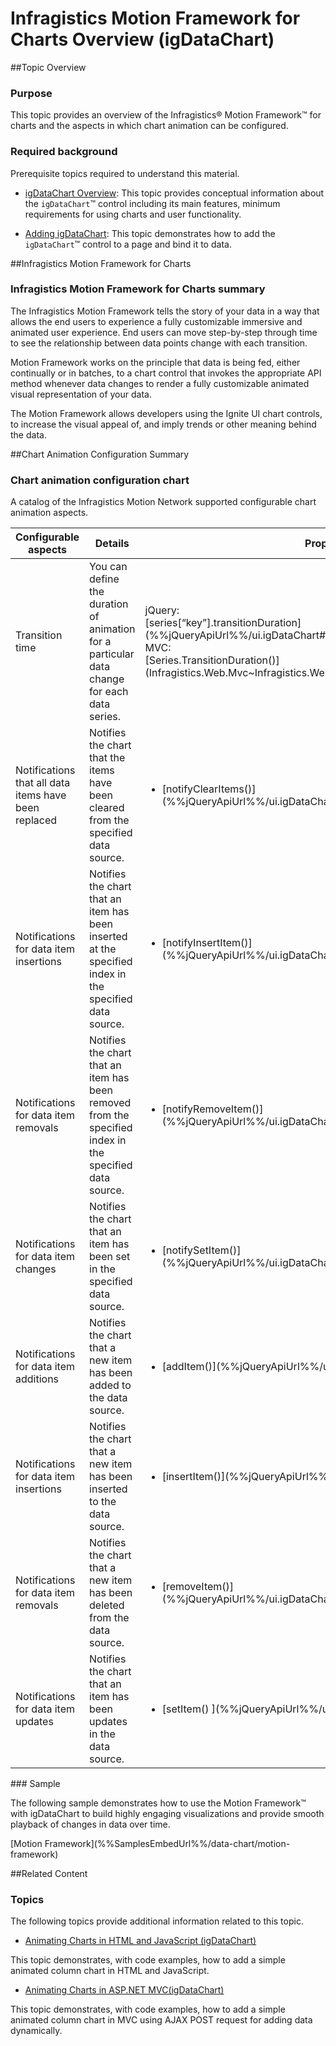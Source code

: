 ﻿<!--
|metadata|
{
    "fileName": "igdatachart-motion-framework",
    "controlName": "igDataChart",
    "tags": ["API","Charting"]
}
|metadata|
-->

# Infragistics Motion Framework for Charts Overview (igDataChart)



##Topic Overview


### Purpose

This topic provides an overview of the Infragistics® Motion Framework™ for charts and the aspects in which chart animation can be configured.

### Required background

Prerequisite topics required to understand this material.


-	[](igDataChart-Overview.html)[igDataChart Overview](igDataChart-Overview.html):  This topic provides conceptual information about the `igDataChart`™ control including its main features, minimum requirements for using charts and user functionality.

-	[](igDataChart-Adding.html)[Adding igDataChart](igDataChart-Adding.html):  This topic demonstrates how to add the `igDataChart`™ control to a page and bind it to data.





##Infragistics Motion Framework for Charts


### Infragistics Motion Framework for Charts summary

The Infragistics Motion Framework tells the story of your data in a way that allows the end users to experience a fully customizable immersive and animated user experience. End users can move step-by-step through time to see the relationship between data points change with each transition.

Motion Framework works on the principle that data is being fed, either continually or in batches, to a chart control that invokes the appropriate API method whenever data changes to render a fully customizable animated visual representation of your data.

The Motion Framework allows developers using the Ignite UI chart controls, to increase the visual appeal of, and imply trends or other meaning behind the data.



##Chart Animation Configuration Summary


### Chart animation configuration chart

A catalog of the Infragistics Motion Network supported configurable chart animation aspects.

<table class="table">
	<thead>
		<tr>
			<th>Configurable aspects</th>
			<th>Details</th>
			<th>Properties</th>
		</tr>
	</thead>
	<tbody>
		<tr>
			<td>Transition time</td>
			<td>You can define the duration of animation for a particular data change for each data series.</td>
			<td>jQuery:<br>[series[“key”].transitionDuration](%%jQueryApiUrl%%/ui.igDataChart#options:series[“key”].transitionDuration)<br>MVC:<br>[Series.TransitionDuration()](Infragistics.Web.Mvc~Infragistics.Web.Mvc.Series`3~TransitionDuration.html)</td>
		</tr>
		<tr>
			<td>Notifications that all data items have been replaced</td>
			<td>Notifies the chart that the items have been cleared from the specified data source.</td>
			<td><ul><li>[notifyClearItems()](%%jQueryApiUrl%%/ui.igDataChart#methods:notifyClearItems)</li></ul></td>
		</tr>
		<tr>
			<td>Notifications for data item insertions</td>
			<td>Notifies the chart that an item has been inserted at the specified index in the specified data source.</td>
			<td><ul><li>[notifyInsertItem()](%%jQueryApiUrl%%/ui.igDataChart#methods:notifyInsertItem)</li></ul></td>
		</tr>
		<tr>
			<td>Notifications for data item removals</td>
			<td>Notifies the chart that an item has been removed from the specified index in the specified data source.</td>
			<td><ul><li>[notifyRemoveItem()](%%jQueryApiUrl%%/ui.igDataChart#methods:notifyRemoveItem)</li></ul></td>
		</tr>
		<tr>
			<td>Notifications for data item changes</td>
			<td>Notifies the chart that an item has been set in the specified data source.</td>
			<td><ul><li> [notifySetItem()](%%jQueryApiUrl%%/ui.igDataChart#methods:notifySetItem)</li></ul></td>
		</tr>
		<tr>
			<td>Notifications for data item additions</td>
			<td>Notifies the chart that a new item has been added to the data source.</td>
			<td><ul><li>[addItem()](%%jQueryApiUrl%%/ui.igDataChart#methods:addItem)</li></ul></td>
		</tr>
		<tr>
			<td>Notifications for data item insertions</td>
			<td>Notifies the chart that a new item has been inserted to the data source.</td>
			<td><ul><li>[insertItem()](%%jQueryApiUrl%%/ui.igDataChart#methods:insertItem)</li></ul></td>
		</tr>
		<tr>
			<td>Notifications for data item removals</td>
			<td>Notifies the chart that a new item has been deleted from the data source.</td>
			<td><ul><li>[removeItem()](%%jQueryApiUrl%%/ui.igDataChart#methods:removeItem)</li></ul></td>
		</tr>
		<tr>
			<td>Notifications for data item updates</td>
			<td>Notifies the chart that an item has been updates in the data source.</td>
			<td><ul><li>[setItem() ](%%jQueryApiUrl%%/ui.igDataChart#methods:setItem)</li></ul></td>
		</tr>
	</tbody>
</table>

###<a id="motion-framework-sample"></a> Sample

The following sample demonstrates how to use the Motion Framework™ with igDataChart to build highly engaging visualizations and provide smooth playback of changes in data over time.

<div class="embed-sample">
   [Motion Framework](%%SamplesEmbedUrl%%/data-chart/motion-framework)
</div>


##Related Content


### Topics

The following topics provide additional information related to this topic.

-	[Animating Charts in HTML and JavaScript (igDataChart)](igDataChart-Animating-HTML.html)

This topic demonstrates, with code examples, how to add a simple animated column chart in HTML and JavaScript.

-	[Animating Charts in ASP.NET MVC(igDataChart)](Animating-Charts-in-ASP.NET-MVC.html)

This topic demonstrates, with code examples, how to add a simple animated column chart in MVC using AJAX POST request for adding data dynamically.






 

 


